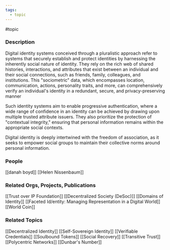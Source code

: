 ```yaml
---
tags:
  - topic
---
```

#topic

### Description

Digital identity systems conceived through a pluralistic approach refer to systems that securely establish and protect identities by harnessing the inherently social nature of identity. They rely on the rich web of shared histories, interactions, and attributes that exist between an individual and their social connections, such as friends, family, colleagues, and institutions. This "sociometric" data, which encompasses location, communication, actions, personality traits, and more, can comprehensively verify an individual's identity in a redundant, secure, and privacy-preserving manner

Such identity systems aim to enable progressive authentication, where a wide range of confidence in an identity can be achieved by drawing upon multiple trusted attribute issuers. They also prioritize the protection of "contextual integrity," ensuring that personal information remains within the appropriate social contexts.

Digital identity is deeply intertwined with the freedom of association, as it seeks to empower social groups to maintain their collective norms around personal information.

### People

[[danah boyd]]
[[Helen Nissenbaum]]

### Related Orgs, Projects, Publications

[[Trust over IP Foundation]]
[[Decentralized Society (DeSoc)]]
[[Domains of Identity]] 
[[Faceted Id/entity: Managing Representation in a Digital World]]
[[World Coin]]

### Related Topics

[[Decentralized Identity]]
[[Self-Sovereign Identity]]
[[Verifiable Credentials]]
[[Soulbound Tokens]]
[[Social Recovery]]
[[Transitive Trust]]
[[Polycentric Networks]]
[[Dunbar's Number]]

